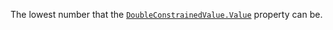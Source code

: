 The lowest number that the [`DoubleConstrainedValue.Value`](https://create.roblox.com/docs/reference/engine/classes/DoubleConstrainedValue#Value) property
can be.